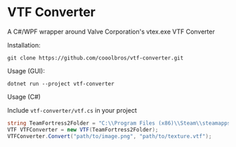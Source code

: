 # VTF Converter

A C#/WPF wrapper around Valve Corporation's vtex.exe VTF Converter

Installation:

```git clone https://github.com/cooolbros/vtf-converter.git```

Usage (GUI):

```dotnet run --project vtf-converter```

Usage (C#)

Include `vtf-converter/vtf.cs` in your project

```c#
string TeamFortress2Folder = "C:\\Program Files (x86)\\Steam\\steamapps\\common\\Team Fortress 2";
VTF VTFConverter = new VTF(TeamFortress2Folder);
VTFConverter.Convert("path/to/image.png", "path/to/texture.vtf");
```